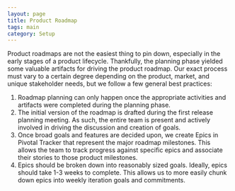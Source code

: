 ```yaml
---
layout: page
title: Product Roadmap
tags: main
category: Setup
---
```


Product roadmaps are not the easiest thing to pin down, especially in the early stages of a product lifecycle. Thankfully, the planning phase yielded some valuable artifacts for driving the product roadmap. Our exact process must vary to a certain degree depending on the product, market, and unique stakeholder needs, but we follow a few general best practices:

1. Roadmap planning can only happen once the appropriate activities and artifacts were completed during the planning phase. 
2. The initial version of the roadmap is drafted during the first release planning meeting. As such, the entire team is present and actively involved in driving the discussion and creation of goals. 
3. Once broad goals and features are decided upon, we create Epics in Pivotal Tracker that represent the major roadmap milestones. This allows the team to track progress against specific epics and associate their stories to those product milestones. 
4. Epics should be broken down into reasonably sized goals. Ideally, epics should take 1-3 weeks to complete. This allows us to more easily chunk down epics into weekly iteration goals and commitments.
